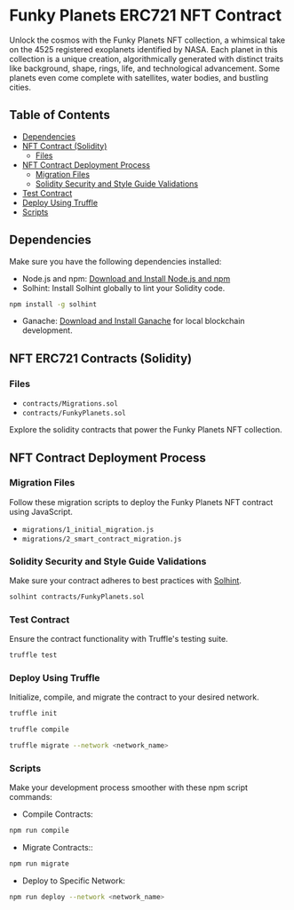 # Funky Planets ERC721 NFT Contract

Unlock the cosmos with the Funky Planets NFT collection, a whimsical take on the 4525 registered exoplanets identified by NASA. Each planet in this collection is a unique creation, algorithmically generated with distinct traits like background, shape, rings, life, and technological advancement. Some planets even come complete with satellites, water bodies, and bustling cities.

## Table of Contents

- [Dependencies](#dependencies)
- [NFT Contract (Solidity)](#nft-contract-solidity)
  - [Files](#files)
- [NFT Contract Deployment Process](#nft-contract-deployment-process)
  - [Migration Files](#migration-files)
  - [Solidity Security and Style Guide Validations](#solidity-security-and-style-guide-validations)
- [Test Contract](#test-contract)
- [Deploy Using Truffle](#deploy-using-truffle)
- [Scripts](#scripts)

## Dependencies
Make sure you have the following dependencies installed:

* Node.js and npm: [Download and Install Node.js and npm](https://nodejs.org/)
* Solhint: Install Solhint globally to lint your Solidity code.

```bash
npm install -g solhint
``````
* Ganache: [Download and Install Ganache](https://trufflesuite.com/ganache/) for local blockchain development.

## NFT ERC721 Contracts (Solidity)

### Files

- `contracts/Migrations.sol`
- `contracts/FunkyPlanets.sol`

Explore the solidity contracts that power the Funky Planets NFT collection.

## NFT Contract Deployment Process

### Migration Files

Follow these migration scripts to deploy the Funky Planets NFT contract using JavaScript.

- `migrations/1_initial_migration.js`
- `migrations/2_smart_contract_migration.js`

### Solidity Security and Style Guide Validations

Make sure your contract adheres to best practices with [Solhint](https://github.com/protofire/solhint).

```bash
solhint contracts/FunkyPlanets.sol
```

### Test Contract
Ensure the contract functionality with Truffle's testing suite.
```bash
truffle test
```

### Deploy Using Truffle
Initialize, compile, and migrate the contract to your desired network.
```bash
truffle init

truffle compile

truffle migrate --network <network_name>
```

### Scripts
Make your development process smoother with these npm script commands:

* Compile Contracts:
```bash
npm run compile
```

* Migrate Contracts::
```bash
npm run migrate
```

* Deploy to Specific Network:
```bash
npm run deploy --network <network_name>
```